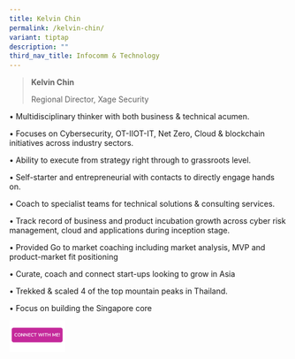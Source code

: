 ```yaml
---
title: Kelvin Chin
permalink: /kelvin-chin/
variant: tiptap
description: ""
third_nav_title: Infocomm & Technology
---
```

<blockquote>
<p><strong>Kelvin Chin</strong>
</p>
<p>Regional Director, Xage Security</p>
</blockquote>
<p></p>
<p>• Multidisciplinary thinker with both business &amp; technical acumen.</p>
<p>• Focuses on Cybersecurity, OT-IIOT-IT, Net Zero, Cloud &amp; blockchain
initiatives across industry sectors.</p>
<p>• Ability to execute from strategy right through to grassroots level.</p>
<p>• Self-starter and entrepreneurial with contacts to directly engage hands
on.</p>
<p>• Coach to specialist teams for technical solutions &amp; consulting services.</p>
<p>• Track record of business and product incubation growth across cyber
risk management, cloud and applications during inception stage.</p>
<p>• Provided Go to market coaching including market analysis, MVP and product-market
fit positioning</p>
<p>• Curate, coach and connect start-ups looking to grow in Asia</p>
<p>• Trekked &amp; scaled 4 of the top mountain peaks in Thailand.</p>
<p>• Focus on building the Singapore core</p>
<p></p>
<p></p><a class="isomer-image-wrapper" href="https://form.gov.sg/677f32e6e7b72f64b6a3f2bc"><img style="width: 20%;" height="auto" width="100%" alt="" src="/images/CONNECT_WITH_ME.png"></a>
<p></p>